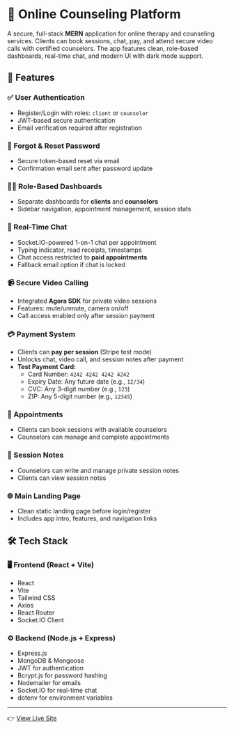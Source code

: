 # 🧠 Online Counseling Platform

A secure, full-stack **MERN** application for online therapy and counseling services. Clients can book sessions, chat, pay, and attend secure video calls with certified counselors. The app features clean, role-based dashboards, real-time chat, and modern UI with dark mode support.

## 🚀 Features

### ✅ User Authentication
- Register/Login with roles: `client` or `counselor`
- JWT-based secure authentication
- Email verification required after registration

### 🔐 Forgot & Reset Password
- Secure token-based reset via email
- Confirmation email sent after password update

### 🧑‍⚕️ Role-Based Dashboards
- Separate dashboards for **clients** and **counselors**
- Sidebar navigation, appointment management, session stats

### 💬 Real-Time Chat
- Socket.IO-powered 1-on-1 chat per appointment
- Typing indicator, read receipts, timestamps
- Chat access restricted to **paid appointments**
- Fallback email option if chat is locked

### 📹 Secure Video Calling
- Integrated **Agora SDK** for private video sessions
- Features: mute/unmute, camera on/off
- Call access enabled only after session payment

### 💳 Payment System
- Clients can **pay per session** (Stripe test mode)
- Unlocks chat, video call, and session notes after payment
- **Test Payment Card:**
  - Card Number: `4242 4242 4242 4242`
  - Expiry Date: Any future date (e.g., `12/34`)
  - CVC: Any 3-digit number (e.g., `123`)
  - ZIP: Any 5-digit number (e.g., `12345`)

### 📅 Appointments
- Clients can book sessions with available counselors
- Counselors can manage and complete appointments 

### 📝 Session Notes
- Counselors can write and manage private session notes
- Clients can view session notes 

### 🌐 Main Landing Page
- Clean static landing page before login/register
- Includes app intro, features, and navigation links

## 🛠 Tech Stack

### 🖥️ Frontend (React + Vite)
- React
- Vite
- Tailwind CSS
- Axios
- React Router
- Socket.IO Client

### ⚙️ Backend (Node.js + Express)
- Express.js
- MongoDB & Mongoose
- JWT for authentication
- Bcrypt.js for password hashing
- Nodemailer for emails
- Socket.IO for real-time chat
- dotenv for environment variables

--- 

👉 [View Live Site](https://wellmindcounseling.netlify.app)


